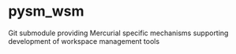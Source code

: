# pysm_wsm
Git submodule providing Mercurial specific mechanisms
supporting development of workspace management tools
